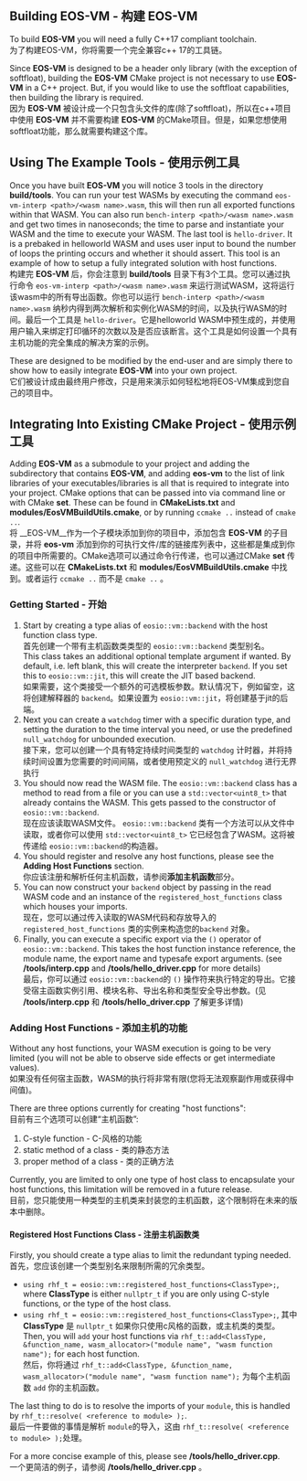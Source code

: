 ## Building EOS-VM - 构建 EOS-VM
To build __EOS-VM__ you will need a fully C++17 compliant toolchain.<br>
为了构建EOS-VM，你将需要一个完全兼容c++ 17的工具链。

Since __EOS-VM__ is designed to be a header only library (with the exception of softfloat), building the __EOS-VM__ CMake project is not necessary to use __EOS-VM__ in a C++ project. But, if you would like to use the softfloat capabilities, then building the library is required.<br>
因为 __EOS-VM__ 被设计成一个只包含头文件的库(除了softfloat)，所以在c++项目中使用 __EOS-VM__ 并不需要构建 __EOS-VM__ 的CMake项目。但是，如果您想使用softfloat功能，那么就需要构建这个库。

## Using The Example Tools - 使用示例工具
Once you have built __EOS-VM__ you will notice 3 tools in the directory **build/tools**. You can run your test WASMs by executing the command `eos-vm-interp <path>/<wasm name>.wasm`, this will then run all exported functions within that WASM.  You can also run `bench-interp <path>/<wasm name>.wasm` and get two times in nanoseconds; the time to parse and instantiate your WASM and the time to execute your WASM.  The last tool is `hello-driver`. It is a prebaked in helloworld WASM and uses user input to bound the number of loops the printing occurs and whether it should assert. This tool is an example of how to setup a fully integrated solution with host functions.<br>
构建完 __EOS-VM__ 后，你会注意到 **build/tools** 目录下有3个工具。您可以通过执行命令 `eos-vm-interp <path>/<wasm name>.wasm` 来运行测试WASM，这将运行该wasm中的所有导出函数。你也可以运行 `bench-interp <path>/<wasm name>.wasm` 纳秒内得到两次解析和实例化WASM的时间，以及执行WASM的时间。最后一个工具是 `hello-driver`。它是helloworld WASM中预生成的，并使用用户输入来绑定打印循环的次数以及是否应该断言。这个工具是如何设置一个具有主机功能的完全集成的解决方案的示例。

These are designed to be modified by the end-user and are simply there to show how to easily integrate __EOS-VM__ into your own project.<br>
它们被设计成由最终用户修改，只是用来演示如何轻松地将EOS-VM集成到您自己的项目中。

## Integrating Into Existing CMake Project - 使用示例工具
Adding __EOS-VM__ as a submodule to your project and adding the subdirectory that contains __EOS-VM__, and adding **eos-vm** to the list of link libraries of your executables/libraries is all that is required to integrate into your project.  CMake options that can be passed into via command line or with CMake **set**.  These can be found in **CMakeLists.txt** and **modules/EosVMBuildUtils.cmake**, or by running `ccmake ..` instead of `cmake ..`.<br>
将 __EOS-VM__作为一个子模块添加到你的项目中，添加包含 __EOS-VM__ 的子目录，并将 **eos-vm** 添加到你的可执行文件/库的链接库列表中，这些都是集成到你的项目中所需要的。CMake选项可以通过命令行传递，也可以通过CMake **set** 传递。这些可以在 **CMakeLists.txt** 和 **modules/EosVMBuildUtils.cmake** 中找到。或者运行 `ccmake ..` 而不是 `cmake ..` 。

### Getting Started - 开始
 1) Start by creating a type alias of `eosio::vm::backend` with the host function class type.<br>
    首先创建一个带有主机函数类类型的 `eosio::vm::backend` 类型别名。<br>
    This class takes an additional optional template argument if wanted.  By default, i.e. left blank, this will create the interpreter `backend`.  If you set this to `eosio::vm::jit`, this will create the JIT based backend.<br>
    如果需要，这个类接受一个额外的可选模板参数。默认情况下，例如留空，这将创建解释器的 `backend`。如果设置为 `eosio::vm::jit`，将创建基于jit的后端。
 2) Next you can create a `watchdog` timer with a specific duration type, and setting the duration to the time interval you need, or use the predefined `null_watchdog` for unbounded execution.  <br>
    接下来，您可以创建一个具有特定持续时间类型的 `watchdog` 计时器，并将持续时间设置为您需要的时间间隔，或者使用预定义的 `null_watchdog` 进行无界执行
 3) You should now read the WASM file.  The `eosio::vm::backend` class has a method to read from a file or you can use a `std::vector<uint8_t>` that already contains the WASM.  This gets passed to the constructor of `eosio::vm::backend`.<br>
    现在应该读取WASM文件。 `eosio::vm::backend` 类有一个方法可以从文件中读取，或者你可以使用 `std::vector<uint8_t>` 它已经包含了WASM。这将被传递给 `eosio::vm::backend`的构造器。
 4) You should register and resolve any host functions, please see the **Adding Host Functions** section.<br>
    你应该注册和解析任何主机函数，请参阅**添加主机函数**部分。
 5) You can now construct your `backend` object by passing in the read WASM code and an instance of the `registered_host_functions` class which houses your imports.<br>
    现在，您可以通过传入读取的WASM代码和存放导入的 `registered_host_functions` 类的实例来构造您的`backend` 对象。
 6) Finally, you can execute a specific export via the `()` operator of `eosio::vm::backend`. This takes the host function instance reference, the module name, the export name and typesafe export arguments. (see **/tools/interp.cpp** and **/tools/hello_driver.cpp** for more details)<br>
    最后，你可以通过 `eosio::vm::backend`的 `()` 操作符来执行特定的导出。它接受宿主函数实例引用、模块名称、导出名称和类型安全导出参数。(见 **/tools/interp.cpp** 和 **/tools/hello_driver.cpp** 了解更多详情)

### Adding Host Functions - 添加主机的功能
Without any host functions, your WASM execution is going to be very limited (you will not be able to observe side effects or get intermediate values).  <br>
如果没有任何宿主函数，WASM的执行将非常有限(您将无法观察副作用或获得中间值)。 

There are three options currently for creating "host functions":<br>
目前有三个选项可以创建“主机函数”:

   1) C-style function - C-风格的功能
   2) static method of a class - 类的静态方法
   3) proper method of a class - 类的正确方法

Currently, you are limited to only one type of host class to encapsulate your host functions, this limitation will be removed in a future release.<br>
目前，您只能使用一种类型的主机类来封装您的主机函数，这个限制将在未来的版本中删除。

#### Registered Host Functions Class -  注册主机函数类
Firstly, you should create a type alias to limit the redundant typing needed.<br>
首先，您应该创建一个类型别名来限制所需的冗余类型。

   - `using rhf_t = eosio::vm::registered_host_functions<ClassType>;`, where **ClassType** is either `nullptr_t` if you are only using C-style functions, or the type of the host class.<br>
   - `using rhf_t = eosio::vm::registered_host_functions<ClassType>;`, 其中 **ClassType** 是 `nullptr_t` 如果你只使用c风格的函数，或主机类的类型。
Then, you will `add` your host functions via `rhf_t::add<ClassType, &function_name, wasm_allocator>("module name", "wasm function name");` for each host function.<br>
然后，你将通过 `rhf_t::add<ClassType, &function_name, wasm_allocator>("module name", "wasm function name");` 为每个主机函数 `add` 你的主机函数。

The last thing to do is to resolve the imports of your `module`, this is handled by `rhf_t::resolve( <reference to module> );`.<br>
最后一件要做的事情是解析 `module`的导入，这由 `rhf_t::resolve( <reference to module> );`处理。

For a more concise example of this, please see **/tools/hello_driver.cpp**.<br>
一个更简洁的例子，请参阅 **/tools/hello_driver.cpp** 。
